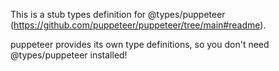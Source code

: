 This is a stub types definition for @types/puppeteer (https://github.com/puppeteer/puppeteer/tree/main#readme).

puppeteer provides its own type definitions, so you don't need @types/puppeteer installed!